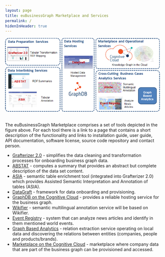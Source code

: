 ```yaml
---
layout: page
title: euBusinessGraph Marketplace and Services
permalink: /
hidenInHeader: true
---
```


<div class="screenshot"><img alt="" src="/static/images/platform.png"></div>

<br>The euBusinessGraph Marketplace comprises a set of tools depicted in the figure above. For each tool there is a link to a page that contains a short description of the functionality and links to installation guide, user guide, API documentation, software license, source code repository and contact person.

* <a href="/grafterizer">Grafterizer 2.0</a> - simplifies the data cleaning and transformation processes for onboarding business graph data.
* <a href="/abstat">ABSTAT</a> - computes a summary that provides an abstract but complete description of the data set content.
* <a href="/asia">ASIA</a> - semantic table enrichment tool (integrated into Grafterizer 2.0) which provides Assisted Semantic Interpretation and Annotation of tables (ASIA).
* <a href="/datagraft">DataGraft</a> - framework for data onboarding and provisioning.
* <a href="/graphdb">GraphDB on the Cognitive Cloud</a> - provides a reliable hosting service for the business graph.
* <a href="/wikifier">Wikifier</a> - semantic multilingual annotation service will be based on Wikifier.
* <a href="/eventregistry">Event Registry</a> - system that can analyze news articles and identify in them mentioned world events.
* <a href="/graphanalytics">Graph Based Analytics</a> - relation extraction service operating on local data and discovering the relations between entities (companies, people and products/brands).
* <a href="/marketplace">Marketplace on the Cognitive Cloud</a> - marketplace where company data that are part of the business graph can be provisioned and accessed. 

